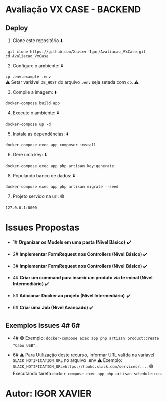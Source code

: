 # Avaliação VX CASE - BACKEND
  
## Deploy

 1. Clone este repositório :arrow_down:	

 ` git clone https://github.com/Xavier-Igor/Avaliacao_VxCase.git`  
 `cd Avaliacao_VxCase`  

 2. Configure o ambiente: :arrow_down:	

 `cp .env.example .env`  
 :warning: Setar variável `DB_HOST` do arquivo `.env` seja setada com `db`. :warning:	

 3. Compile a imagem: :arrow_down:	

 `docker-compose build app`  

 4. Execute o ambiente: :arrow_down:	  

 `docker-compose up -d`

 5. Instale as dependências: :arrow_down:	  

 `docker-compose exec app composer install`
 
 6. Gere uma key: :arrow_down:	 

 `docker-compose exec app php artisan key:generate`

 8. Populando banco de dados: :arrow_down:

 `docker-compose exec app php artisan migrate --seed`  

 7. Projeto servido na url: :green_circle:

 `127.0.0.1:8000`  


# Issues Propostas

- 1# **Organizar os Models em uma pasta (Nível Básico)** :heavy_check_mark:

- 2# **Implementar FormRequest nos Controllers (Nível Básico)** :heavy_check_mark:

- 3# **Implementar FormRequest nos Controllers (Nível Básico)** :heavy_check_mark:

- 4# **Criar um command para inserir um produto via terminal (Nível Intermediário)** :heavy_check_mark: 

- 5# **Adicionar Docker ao projeto (Nível Intermediário)** :heavy_check_mark:

- 6# **Criar uma Job (Nível Avançado)** :heavy_check_mark:

## Exemplos Issues 4# 6#

- 4# :green_circle: Exemplo: `docker-compose exec app php artisan product:create "Cabo USB"`.

- 6#  :warning: Para Utilização deste recurso, informar URL valida na variavel `SLACK_NOTIFICATION_URL` no arquivo .env :warning:
Exemplo: `SLACK_NOTIFICATION_URL=https://hooks.slack.com/services/...`.
:green_circle:  Executando tarefa `docker-compose exec app php artisan schedule:run`.


    
# Autor: IGOR XAVIER

